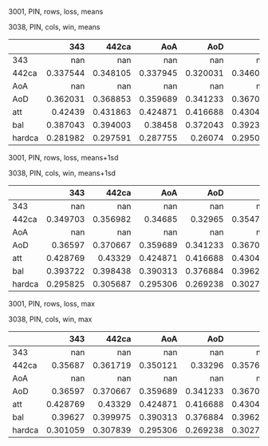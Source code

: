 3001, PIN, rows, loss, means

3038, PIN, cols, win, means

|        |        343 |      442ca |        AoA |        AoD |        att |        bal |     hardca |
|:-------|-----------:|-----------:|-----------:|-----------:|-----------:|-----------:|-----------:|
| 343    | nan        | nan        | nan        | nan        | nan        | nan        | nan        |
| 442ca  |   0.337544 |   0.348105 |   0.337945 |   0.320031 |   0.346058 |   0.337168 |   0.332045 |
| AoA    | nan        | nan        | nan        | nan        | nan        | nan        | nan        |
| AoD    |   0.362031 |   0.368853 |   0.359689 |   0.341233 |   0.367039 |   0.361771 |   0.360326 |
| att    |   0.42439  |   0.431863 |   0.424871 |   0.416688 |   0.430436 |   0.425383 |   0.42597  |
| bal    |   0.387043 |   0.394003 |   0.38458  |   0.372043 |   0.392309 |   0.387809 |   0.3854   |
| hardca |   0.281982 |   0.297591 |   0.287755 |   0.26074  |   0.295051 |   0.281546 |   0.277366 |

3001, PIN, rows, loss, means+1sd

3038, PIN, cols, win, means+1sd

|        |        343 |      442ca |        AoA |        AoD |        att |        bal |     hardca |
|:-------|-----------:|-----------:|-----------:|-----------:|-----------:|-----------:|-----------:|
| 343    | nan        | nan        | nan        | nan        | nan        | nan        | nan        |
| 442ca  |   0.349703 |   0.356982 |   0.34685  |   0.32965  |   0.354725 |   0.350007 |   0.341483 |
| AoA    | nan        | nan        | nan        | nan        | nan        | nan        | nan        |
| AoD    |   0.36597  |   0.370667 |   0.359689 |   0.341233 |   0.367039 |   0.366612 |   0.360326 |
| att    |   0.428769 |   0.43329  |   0.424871 |   0.416688 |   0.430436 |   0.431395 |   0.42597  |
| bal    |   0.393722 |   0.398438 |   0.390313 |   0.376884 |   0.396219 |   0.396578 |   0.388241 |
| hardca |   0.295825 |   0.305687 |   0.295306 |   0.269238 |   0.302716 |   0.29649  |   0.285662 |

3001, PIN, rows, loss, max

3038, PIN, cols, win, max

|        |        343 |      442ca |        AoA |        AoD |        att |        bal |     hardca |
|:-------|-----------:|-----------:|-----------:|-----------:|-----------:|-----------:|-----------:|
| 343    | nan        | nan        | nan        | nan        | nan        | nan        | nan        |
| 442ca  |   0.35687  |   0.361719 |   0.350121 |   0.33296  |   0.357663 |   0.357324 |   0.344848 |
| AoA    | nan        | nan        | nan        | nan        | nan        | nan        | nan        |
| AoD    |   0.36597  |   0.370667 |   0.359689 |   0.341233 |   0.367039 |   0.366612 |   0.360326 |
| att    |   0.428769 |   0.43329  |   0.424871 |   0.416688 |   0.430436 |   0.431395 |   0.42597  |
| bal    |   0.39627  |   0.399975 |   0.390313 |   0.376884 |   0.396219 |   0.400896 |   0.388241 |
| hardca |   0.301059 |   0.307839 |   0.295306 |   0.269238 |   0.302716 |   0.301844 |   0.285662 |

